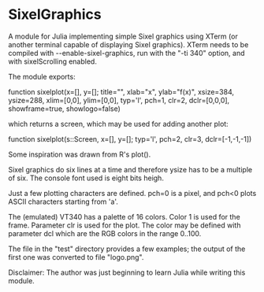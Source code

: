 # SixelGraphics

A module for Julia implementing simple Sixel graphics using XTerm
(or another terminal capable of displaying Sixel graphics).
XTerm needs to be compiled with --enable-sixel-graphics, run
with the "-ti 340" option, and with sixelScrolling enabled.

The module exports:

function sixelplot(x=[], y=[]; title="", xlab="x", ylab="f(x)", xsize=384, ysize=288,
                   xlim=[0,0], ylim=[0,0],
                   typ='l', pch=1, clr=2, dclr=[0,0,0],
                   showframe=true, showlogo=false)

which returns a screen, which may be used for adding another plot:

function sixelplot(s::Screen, x=[], y=[]; typ='l', pch=2, clr=3, dclr=[-1,-1,-1])

Some inspiration was drawn from R's plot().

Sixel graphics do six lines at a time and therefore ysize has to be a
multiple of six. The console font used is eight bits heigh.

Just a few plotting characters are defined. pch=0 is a pixel, and
pch<0 plots ASCII characters starting from 'a'.

The (emulated) VT340 has a palette of 16 colors. Color 1 is used for
the frame. Parameter clr is used for the plot. The color may be
defined with parameter dcl which are the RGB colors in the range 0..100.

The file in the "test" directory provides a few examples; the output
of the first one was converted to file "logo.png".

Disclaimer: The author was just beginning to learn Julia while writing
this module.
